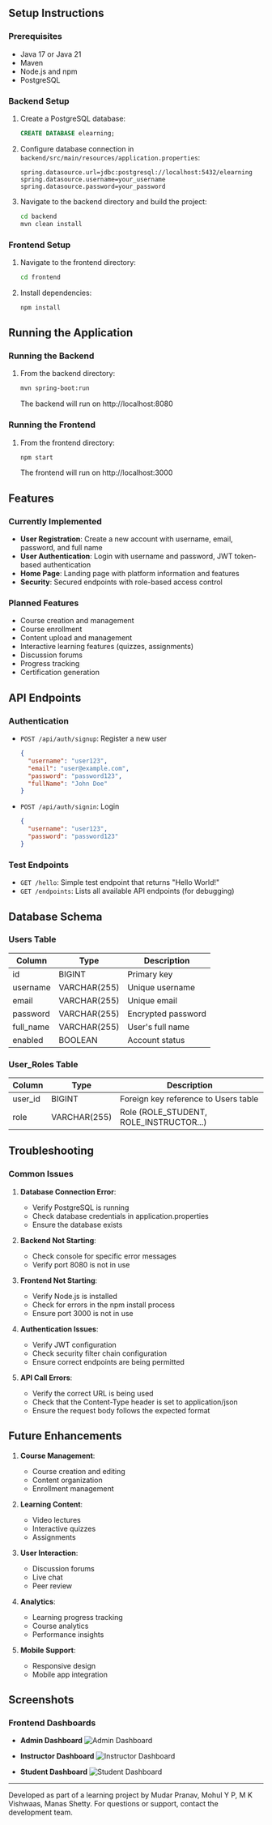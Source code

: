 ## Setup Instructions

### Prerequisites

- Java 17 or Java 21
- Maven
- Node.js and npm
- PostgreSQL

### Backend Setup

1. Create a PostgreSQL database:

   ```sql
   CREATE DATABASE elearning;
   ```

2. Configure database connection in `backend/src/main/resources/application.properties`:

   ```properties
   spring.datasource.url=jdbc:postgresql://localhost:5432/elearning
   spring.datasource.username=your_username
   spring.datasource.password=your_password
   ```

3. Navigate to the backend directory and build the project:
   ```bash
   cd backend
   mvn clean install
   ```

### Frontend Setup

1. Navigate to the frontend directory:

   ```bash
   cd frontend
   ```

2. Install dependencies:
   ```bash
   npm install
   ```

## Running the Application

### Running the Backend

1. From the backend directory:
   ```bash
   mvn spring-boot:run
   ```
   The backend will run on http://localhost:8080

### Running the Frontend

1. From the frontend directory:
   ```bash
   npm start
   ```
   The frontend will run on http://localhost:3000

## Features

### Currently Implemented

- **User Registration**: Create a new account with username, email, password, and full name
- **User Authentication**: Login with username and password, JWT token-based authentication
- **Home Page**: Landing page with platform information and features
- **Security**: Secured endpoints with role-based access control

### Planned Features

- Course creation and management
- Course enrollment
- Content upload and management
- Interactive learning features (quizzes, assignments)
- Discussion forums
- Progress tracking
- Certification generation

## API Endpoints

### Authentication

- `POST /api/auth/signup`: Register a new user

  ```json
  {
    "username": "user123",
    "email": "user@example.com",
    "password": "password123",
    "fullName": "John Doe"
  }
  ```

- `POST /api/auth/signin`: Login
  ```json
  {
    "username": "user123",
    "password": "password123"
  }
  ```

### Test Endpoints

- `GET /hello`: Simple test endpoint that returns "Hello World!"
- `GET /endpoints`: Lists all available API endpoints (for debugging)

## Database Schema

### Users Table

| Column    | Type         | Description        |
| --------- | ------------ | ------------------ |
| id        | BIGINT       | Primary key        |
| username  | VARCHAR(255) | Unique username    |
| email     | VARCHAR(255) | Unique email       |
| password  | VARCHAR(255) | Encrypted password |
| full_name | VARCHAR(255) | User's full name   |
| enabled   | BOOLEAN      | Account status     |

### User_Roles Table

| Column  | Type         | Description                             |
| ------- | ------------ | --------------------------------------- |
| user_id | BIGINT       | Foreign key reference to Users table    |
| role    | VARCHAR(255) | Role (ROLE_STUDENT, ROLE_INSTRUCTOR...) |

## Troubleshooting

### Common Issues

1. **Database Connection Error**:

   - Verify PostgreSQL is running
   - Check database credentials in application.properties
   - Ensure the database exists

2. **Backend Not Starting**:

   - Check console for specific error messages
   - Verify port 8080 is not in use

3. **Frontend Not Starting**:

   - Verify Node.js is installed
   - Check for errors in the npm install process
   - Ensure port 3000 is not in use

4. **Authentication Issues**:

   - Verify JWT configuration
   - Check security filter chain configuration
   - Ensure correct endpoints are being permitted

5. **API Call Errors**:
   - Verify the correct URL is being used
   - Check that the Content-Type header is set to application/json
   - Ensure the request body follows the expected format

## Future Enhancements

1. **Course Management**:

   - Course creation and editing
   - Content organization
   - Enrollment management

2. **Learning Content**:

   - Video lectures
   - Interactive quizzes
   - Assignments

3. **User Interaction**:

   - Discussion forums
   - Live chat
   - Peer review

4. **Analytics**:

   - Learning progress tracking
   - Course analytics
   - Performance insights

5. **Mobile Support**:
   - Responsive design
   - Mobile app integration

## Screenshots

### Frontend Dashboards

- **Admin Dashboard**
  ![Admin Dashboard](ssfrontend/admiDashboard.jpg)

- **Instructor Dashboard**
  ![Instructor Dashboard](ssfrontend/instructorDashboard.jpg)

- **Student Dashboard**
  ![Student Dashboard](ssfrontend/courses.jpg)

---

Developed as part of a learning project by Mudar Pranav, Mohul Y P, M K Vishwaas, Manas Shetty. For questions or support, contact the development team.
